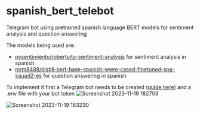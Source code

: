 # spanish_bert_telebot
Telegram bot using pretrained spanish language BERT models for sentiment analysis and question answering

The models being used are:
* [pysentimiento/robertuito-sentiment-analysis](https://huggingface.co/pysentimiento/robertuito-sentiment-analysis) for sentiment analysis in spanish
* [mrm8488/distill-bert-base-spanish-wwm-cased-finetuned-spa-squad2-es](https://huggingface.co/mrm8488/distill-bert-base-spanish-wwm-cased-finetuned-spa-squad2-es) for question answering in spanish

To implement it first a Telegram bot needs to be created ([guide here](https://core.telegram.org/bots/features#creating-a-new-bot)) and a .env file with your bot token
![Screenshot 2023-11-19 182703](https://github.com/agustincosta/spanish_bert_telebot/assets/38562543/a6c81b93-fa72-4b90-bec7-75ac22dd27d1)

![Screenshot 2023-11-19 183230](https://github.com/agustincosta/spanish_bert_telebot/assets/38562543/a5f3dd8e-b3c9-4146-8ca2-b8e7330fc5b8)

